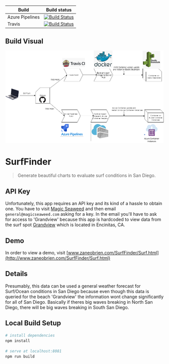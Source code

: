 | Build | Build status |
|---------|--------------|
| Azure Pipelines | [![Build Status](https://dev.azure.com/zaneobr/Hello%20World/_apis/build/status/zaneobrien.SurfFinder?branchName=master)](https://dev.azure.com/zaneobr/Hello%20World/_build/latest?definitionId=1?branchName=master) |
| Travis |[![Build Status](https://travis-ci.com/zaneobrien/SurfFinder.svg?branch=master)](https://travis-ci.com/zaneobrien/SurfFinder) |


## Build Visual 
![Alt text](https://github.com/zaneobrien/SurfFinder/blob/master/static/Project.png)

# SurfFinder
> Generate beautiful charts to evaluate surf conditions in San Diego.

## API Key
Unfortunately, this app requires an API key and its kind of a hassle to obtain one. You have to visit [Magic Seaweed](https://magicseaweed.com/developer/api) and then email `general@magicseaweed.com` asking for a key. In the email you'll have to ask for access to 'Grandview' because this app is hardcoded to view data from the surf spot [Grandview](https://www.google.com/maps/place/Grandview+Surf+Beach/@33.0765706,-117.3102921,15z/data=!4m5!3m4!1s0x0:0x3b56e251f78ef!8m2!3d33.0765706!4d-117.3102921) which is located in Encinitas, CA.

## Demo
In order to view a demo, visit [www.zaneobrien.com/SurfFinder/Surf.html](http://www.zaneobrien.com/SurfFinder/Surf.html)

## Details
Presumably, this data can be used a general weather forecast for Surf/Ocean conditions in San Diego because even though this data is queried for the beach 'Grandview' the information wont change significantly for all of San Diego. Basically if theres big waves breaking in North San Diego, there will be big waves breaking in South San Diego.

## Local Build Setup
``` bash
# install dependencies
npm install

# serve at localhost:8081
npm run build
```
